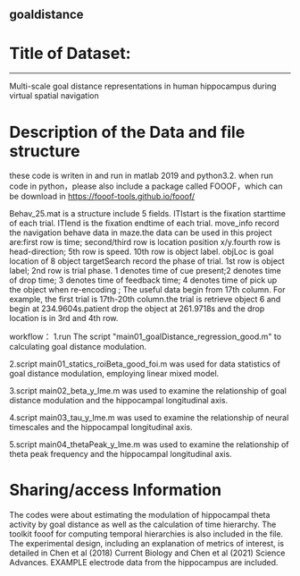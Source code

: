 ## goaldistance
# Title of Dataset:
---
Multi-scale goal distance representations in human hippocampus during virtual spatial navigation

# Description of the Data and file structure
these code is writen in and run in matlab 2019 and python3.2. when run code in python，please also include a package called FOOOF，which
 can be download in https://fooof-tools.github.io/fooof/

Behav_25.mat is a structure include 5 fields. 
ITIstart is the fixation starttime of each trial.
ITIend is the fixation endtime of each trial. 
move_info record the navigation behave data in maze.the data can be used in this project are:first row is time; second/third row is location position x/y.fourth row is head-direction; 5th row is speed. 10th row is object label.
objLoc is goal location of 8 object
targetSearch record the phase of trial. 1st row is object label; 2nd row is trial phase. 1 denotes time of cue present;2 denotes time of drop time; 3 denotes time of feedback time; 4 denotes time of pick up the object when re-encoding ;
The useful data begin from 17th column. For example, the first trial is 17th-20th column.the trial is retrieve object 6 and  begin at 234.9604s.patient drop the object at 261.9718s and the drop location is in 3rd and 4th row.
 
workflow：
1.run The script "main01_goalDistance_regression_good.m"  to calculating goal distance modulation. 

2.script main01_statics_roiBeta_good_foi.m was used for data statistics of goal distance modulation, employing linear mixed model.

3.script main02_beta_y_lme.m was used to examine the relationship of goal distance modulation and the hippocampal longitudinal axis.

4.script main03_tau_y_lme.m was used to examine the relationship of neural timescales and the hippocampal longitudinal axis.

5.script main04_thetaPeak_y_lme.m was used to examine the relationship of theta peak frequency and the hippocampal longitudinal axis.

# Sharing/access Information

The codes were about estimating the modulation of hippocampal theta activity by goal distance as well as the calculation of time hierarchy. The toolkit fooof for computing temporal hierarchies is also included in the file. The experimental design, including an explanation of metrics of interest, is detailed in Chen et al (2018) Current Biology and Chen et al (2021) Science Advances. EXAMPLE electrode data from the hippocampus are included.
